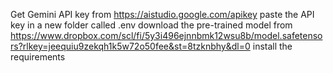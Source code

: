 Get Gemini API key from https://aistudio.google.com/apikey 
paste the API key in a new folder called .env
download the pre-trained model from https://www.dropbox.com/scl/fi/5y3i496ejnnbmk12wsu8b/model.safetensors?rlkey=jeequiu9zekqh1k5w72o50fee&st=8tzknbhy&dl=0
install the requirements
